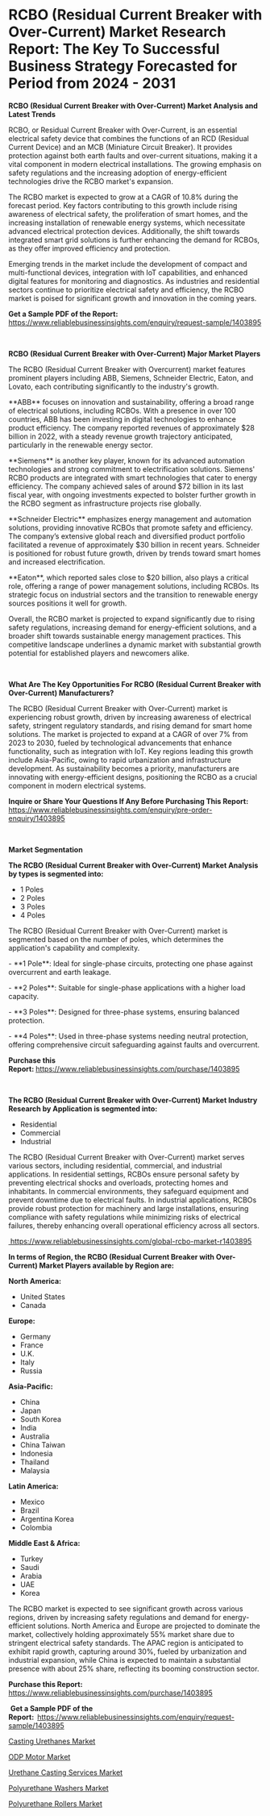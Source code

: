 <p><h1>RCBO (Residual Current Breaker with Over-Current) Market Research Report: The Key To Successful Business Strategy Forecasted for Period from 2024 - 2031</h1></p><p><strong>RCBO (Residual Current Breaker with Over-Current) Market Analysis and Latest Trends</strong></p>
<p><p>RCBO, or Residual Current Breaker with Over-Current, is an essential electrical safety device that combines the functions of an RCD (Residual Current Device) and an MCB (Miniature Circuit Breaker). It provides protection against both earth faults and over-current situations, making it a vital component in modern electrical installations. The growing emphasis on safety regulations and the increasing adoption of energy-efficient technologies drive the RCBO market's expansion.</p><p>The RCBO market is expected to grow at a CAGR of 10.8% during the forecast period. Key factors contributing to this growth include rising awareness of electrical safety, the proliferation of smart homes, and the increasing installation of renewable energy systems, which necessitate advanced electrical protection devices. Additionally, the shift towards integrated smart grid solutions is further enhancing the demand for RCBOs, as they offer improved efficiency and protection.</p><p>Emerging trends in the market include the development of compact and multi-functional devices, integration with IoT capabilities, and enhanced digital features for monitoring and diagnostics. As industries and residential sectors continue to prioritize electrical safety and efficiency, the RCBO market is poised for significant growth and innovation in the coming years.</p></p>
<p><strong>Get a Sample PDF of the Report:&nbsp;</strong> <a href="https://www.reliablebusinessinsights.com/enquiry/request-sample/1403895?utm_campaign=1787&utm_medium=2&utm_source=Github&utm_content=ia&utm_term=23102024&utm_id=rcbo-residual-current-breaker-with-over-current">https://www.reliablebusinessinsights.com/enquiry/request-sample/1403895</a></p>
<p>&nbsp;</p>
<p><strong>RCBO (Residual Current Breaker with Over-Current) Major Market Players</strong></p>
<p><p>The RCBO (Residual Current Breaker with Overcurrent) market features prominent players including ABB, Siemens, Schneider Electric, Eaton, and Lovato, each contributing significantly to the industry's growth.</p><p>**ABB** focuses on innovation and sustainability, offering a broad range of electrical solutions, including RCBOs. With a presence in over 100 countries, ABB has been investing in digital technologies to enhance product efficiency. The company reported revenues of approximately $28 billion in 2022, with a steady revenue growth trajectory anticipated, particularly in the renewable energy sector.</p><p>**Siemens** is another key player, known for its advanced automation technologies and strong commitment to electrification solutions. Siemens' RCBO products are integrated with smart technologies that cater to energy efficiency. The company achieved sales of around $72 billion in its last fiscal year, with ongoing investments expected to bolster further growth in the RCBO segment as infrastructure projects rise globally.</p><p>**Schneider Electric** emphasizes energy management and automation solutions, providing innovative RCBOs that promote safety and efficiency. The company’s extensive global reach and diversified product portfolio facilitated a revenue of approximately $30 billion in recent years. Schneider is positioned for robust future growth, driven by trends toward smart homes and increased electrification.</p><p>**Eaton**, which reported sales close to $20 billion, also plays a critical role, offering a range of power management solutions, including RCBOs. Its strategic focus on industrial sectors and the transition to renewable energy sources positions it well for growth.</p><p>Overall, the RCBO market is projected to expand significantly due to rising safety regulations, increasing demand for energy-efficient solutions, and a broader shift towards sustainable energy management practices. This competitive landscape underlines a dynamic market with substantial growth potential for established players and newcomers alike.</p></p>
<p>&nbsp;</p>
<p><strong>What Are The Key Opportunities For RCBO (Residual Current Breaker with Over-Current) Manufacturers?</strong></p>
<p><p>The RCBO (Residual Current Breaker with Over-Current) market is experiencing robust growth, driven by increasing awareness of electrical safety, stringent regulatory standards, and rising demand for smart home solutions. The market is projected to expand at a CAGR of over 7% from 2023 to 2030, fueled by technological advancements that enhance functionality, such as integration with IoT. Key regions leading this growth include Asia-Pacific, owing to rapid urbanization and infrastructure development. As sustainability becomes a priority, manufacturers are innovating with energy-efficient designs, positioning the RCBO as a crucial component in modern electrical systems.</p></p>
<p><strong>Inquire or Share Your Questions If Any Before Purchasing This Report:</strong> <a href="https://www.reliablebusinessinsights.com/enquiry/pre-order-enquiry/1403895?utm_campaign=1787&utm_medium=2&utm_source=Github&utm_content=ia&utm_term=23102024&utm_id=rcbo-residual-current-breaker-with-over-current">https://www.reliablebusinessinsights.com/enquiry/pre-order-enquiry/1403895</a></p>
<p>&nbsp;</p>
<p><strong>Market Segmentation</strong></p>
<p><strong>The RCBO (Residual Current Breaker with Over-Current) Market Analysis by types is segmented into:</strong></p>
<p><ul><li>1 Poles</li><li>2 Poles</li><li>3 Poles</li><li>4 Poles</li></ul></p>
<p><p>The RCBO (Residual Current Breaker with Over-Current) market is segmented based on the number of poles, which determines the application's capability and complexity. </p><p>- **1 Pole**: Ideal for single-phase circuits, protecting one phase against overcurrent and earth leakage. </p><p>- **2 Poles**: Suitable for single-phase applications with a higher load capacity. </p><p>- **3 Poles**: Designed for three-phase systems, ensuring balanced protection. </p><p>- **4 Poles**: Used in three-phase systems needing neutral protection, offering comprehensive circuit safeguarding against faults and overcurrent.</p></p>
<p><strong>Purchase this Report:&nbsp;</strong><a href="https://www.reliablebusinessinsights.com/purchase/1403895?utm_campaign=1787&utm_medium=2&utm_source=Github&utm_content=ia&utm_term=23102024&utm_id=rcbo-residual-current-breaker-with-over-current">https://www.reliablebusinessinsights.com/purchase/1403895</a></p>
<p>&nbsp;</p>
<p><strong>The RCBO (Residual Current Breaker with Over-Current) Market Industry Research by Application is segmented into:</strong></p>
<p><ul><li>Residential</li><li>Commercial</li><li>Industrial</li></ul></p>
<p><p>The RCBO (Residual Current Breaker with Over-Current) market serves various sectors, including residential, commercial, and industrial applications. In residential settings, RCBOs ensure personal safety by preventing electrical shocks and overloads, protecting homes and inhabitants. In commercial environments, they safeguard equipment and prevent downtime due to electrical faults. In industrial applications, RCBOs provide robust protection for machinery and large installations, ensuring compliance with safety regulations while minimizing risks of electrical failures, thereby enhancing overall operational efficiency across all sectors.</p></p>
<p><a href="https://www.reliablebusinessinsights.com/global-rcbo-market-r1403895?utm_campaign=1787&utm_medium=2&utm_source=Github&utm_content=ia&utm_term=23102024&utm_id=rcbo-residual-current-breaker-with-over-current">&nbsp;https://www.reliablebusinessinsights.com/global-rcbo-market-r1403895</a></p>
<p><strong>In terms of Region, the RCBO (Residual Current Breaker with Over-Current) Market Players available by Region are:</strong></p>
<p>
    <p> <strong> North America: </strong>
        <ul>
            <li>United States</li>
            <li>Canada</li>
        </ul>
        </p> 
    <p> <strong> Europe: </strong>
        <ul>
            <li>Germany</li>
            <li>France</li>
            <li>U.K.</li>
            <li>Italy</li>
            <li>Russia</li>
        </ul>
        </p> 
    <p> <strong> Asia-Pacific: </strong>
        <ul>
            <li>China</li>
            <li>Japan</li>
            <li>South Korea</li>
            <li>India</li>
            <li>Australia</li>
            <li>China Taiwan</li>
            <li>Indonesia</li>
            <li>Thailand</li>
            <li>Malaysia</li>
        </ul>
        </p> 
    <p> <strong> Latin America: </strong>
        <ul>
            <li>Mexico</li>
            <li>Brazil</li>
            <li>Argentina Korea</li>
            <li>Colombia</li>
        </ul>
        </p> 
    <p> <strong> Middle East & Africa: </strong>
        <ul>
            <li>Turkey</li>
            <li>Saudi</li>
            <li>Arabia</li>
            <li>UAE</li>
            <li>Korea</li>
        </ul>
    </p>
    </p>
<p><p>The RCBO market is expected to see significant growth across various regions, driven by increasing safety regulations and demand for energy-efficient solutions. North America and Europe are projected to dominate the market, collectively holding approximately 55% market share due to stringent electrical safety standards. The APAC region is anticipated to exhibit rapid growth, capturing around 30%, fueled by urbanization and industrial expansion, while China is expected to maintain a substantial presence with about 25% share, reflecting its booming construction sector.</p></p>
<p><strong>Purchase this Report: </strong><a href="https://www.reliablebusinessinsights.com/purchase/1403895?utm_campaign=1787&utm_medium=2&utm_source=Github&utm_content=ia&utm_term=23102024&utm_id=rcbo-residual-current-breaker-with-over-current">https://www.reliablebusinessinsights.com/purchase/1403895</a></p>
<p>&nbsp;<strong>Get a Sample PDF of the Report:&nbsp;&nbsp;</strong><a href="https://www.reliablebusinessinsights.com/enquiry/request-sample/1403895?utm_campaign=1787&utm_medium=2&utm_source=Github&utm_content=ia&utm_term=23102024&utm_id=rcbo-residual-current-breaker-with-over-current">https://www.reliablebusinessinsights.com/enquiry/request-sample/1403895</a></p>
<p><strong></strong></p>
<p><p><a href="https://www.linkedin.com/pulse/top-trends-transforming-casting-urethanes-market-2024-2031-dfdge?utm_campaign=1787&utm_medium=2&utm_source=Github&utm_content=ia&utm_term=23102024&utm_id=rcbo-residual-current-breaker-with-over-current">Casting Urethanes Market</a></p><p><a href="https://github.com/MonroeBullock54/Market-Research-Report-List-1/blob/main/odp-motor-market.md?utm_campaign=1787&utm_medium=2&utm_source=Github&utm_content=ia&utm_term=23102024&utm_id=rcbo-residual-current-breaker-with-over-current">ODP Motor Market</a></p><p><a href="https://www.linkedin.com/pulse/urethane-casting-services-market-revolution-size-share-dgcdc?utm_campaign=1787&utm_medium=2&utm_source=Github&utm_content=ia&utm_term=23102024&utm_id=rcbo-residual-current-breaker-with-over-current">Urethane Casting Services Market</a></p><p><a href="https://www.linkedin.com/pulse/polyurethane-washers-market-trends-insights-type-application-analysis-xcpde?utm_campaign=1787&utm_medium=2&utm_source=Github&utm_content=ia&utm_term=23102024&utm_id=rcbo-residual-current-breaker-with-over-current">Polyurethane Washers Market</a></p><p><a href="https://www.linkedin.com/pulse/polyurethane-rollers-market-evolution-key-trends-regional-dynamics-jm8me?utm_campaign=1787&utm_medium=2&utm_source=Github&utm_content=ia&utm_term=23102024&utm_id=rcbo-residual-current-breaker-with-over-current">Polyurethane Rollers Market</a></p></p>